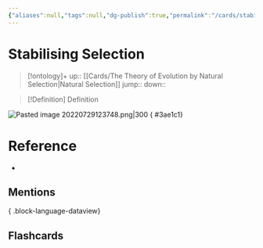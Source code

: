 ```yaml
---
{"aliases":null,"tags":null,"dg-publish":true,"permalink":"/cards/stabilising-selection/","dgPassFrontmatter":true}
---
```


# Stabilising Selection

> [!ontology]+
> up:: [[Cards/The Theory of Evolution by Natural Selection\|Natural Selection]]
> jump:: 
> down:: 

> [!Definition] Definition

![Pasted image 20220729123748.png|300](/img/user/Extras/Images/Pasted%20image%2020220729123748.png)
{ #3ae1c1}


# Reference

- 

## Mentions


{ .block-language-dataview}

## Flashcards